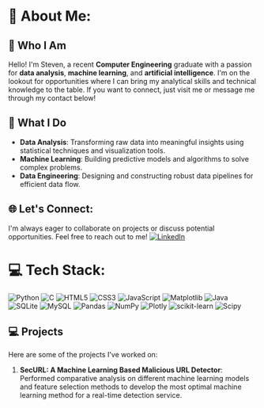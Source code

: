 # 💫 About Me:

## 👤 Who I Am
Hello! I'm Steven, a recent **Computer Engineering** graduate with a passion for **data analysis**, **machine learning**, and **artificial intelligence**. I'm on the lookout for opportunities where I can bring my analytical skills and technical knowledge to the table. If you want to connect, just visit me or message me through my contact below!

## 🏢 What I Do
- **Data Analysis**: Transforming raw data into meaningful insights using statistical techniques and visualization tools.
- **Machine Learning**: Building predictive models and algorithms to solve complex problems.
- **Data Engineering**: Designing and constructing robust data pipelines for efficient data flow.

## 🌐 Let's Connect:

I'm always eager to collaborate on projects or discuss potential opportunities. Feel free to reach out to me!
[![LinkedIn](https://img.shields.io/badge/LinkedIn-%230077B5.svg?logo=linkedin&logoColor=white)](https://linkedin.com/in/steven-sison) 

# 💻 Tech Stack:
![Python](https://img.shields.io/badge/python-3670A0?style=for-the-badge&logo=python&logoColor=ffdd54) ![C](https://img.shields.io/badge/c-%2300599C.svg?style=for-the-badge&logo=c&logoColor=white) ![HTML5](https://img.shields.io/badge/html5-%23E34F26.svg?style=for-the-badge&logo=html5&logoColor=white) ![CSS3](https://img.shields.io/badge/css3-%231572B6.svg?style=for-the-badge&logo=css3&logoColor=white) ![JavaScript](https://img.shields.io/badge/javascript-%23323330.svg?style=for-the-badge&logo=javascript&logoColor=%23F7DF1E) ![Matplotlib](https://img.shields.io/badge/Matplotlib-%23ffffff.svg?style=for-the-badge&logo=Matplotlib&logoColor=black) ![Java](https://img.shields.io/badge/java-%23ED8B00.svg?style=for-the-badge&logo=openjdk&logoColor=white) ![SQLite](https://img.shields.io/badge/sqlite-%2307405e.svg?style=for-the-badge&logo=sqlite&logoColor=white) ![MySQL](https://img.shields.io/badge/mysql-4479A1.svg?style=for-the-badge&logo=mysql&logoColor=white) ![Pandas](https://img.shields.io/badge/pandas-%23150458.svg?style=for-the-badge&logo=pandas&logoColor=white) ![NumPy](https://img.shields.io/badge/numpy-%23013243.svg?style=for-the-badge&logo=numpy&logoColor=white) ![Plotly](https://img.shields.io/badge/Plotly-%233F4F75.svg?style=for-the-badge&logo=plotly&logoColor=white) ![scikit-learn](https://img.shields.io/badge/scikit--learn-%23F7931E.svg?style=for-the-badge&logo=scikit-learn&logoColor=white) ![Scipy](https://img.shields.io/badge/SciPy-%230C55A5.svg?style=for-the-badge&logo=scipy&logoColor=%white)

## 💻 Projects

Here are some of the projects I've worked on:
1. **SecURL: A Machine Learning Based Malicious URL Detector**: Performed comparative analysis on different machine learning models and feature selection methods to develop the most optimal machine learning method for a real-time detection service.

<!-- Proudly created with GPRM ( https://gprm.itsvg.in ) -->
